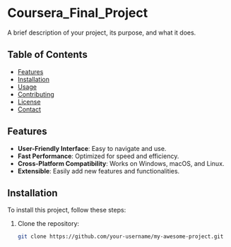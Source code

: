 # Coursera_Final_Project

A brief description of your project, its purpose, and what it does.

## Table of Contents

- [Features](#features)
- [Installation](#installation)
- [Usage](#usage)
- [Contributing](#contributing)
- [License](#license)
- [Contact](#contact)

## Features

- **User-Friendly Interface**: Easy to navigate and use.
- **Fast Performance**: Optimized for speed and efficiency.
- **Cross-Platform Compatibility**: Works on Windows, macOS, and Linux.
- **Extensible**: Easily add new features and functionalities.

## Installation

To install this project, follow these steps:

1. Clone the repository:
   ```bash
   git clone https://github.com/your-username/my-awesome-project.git
